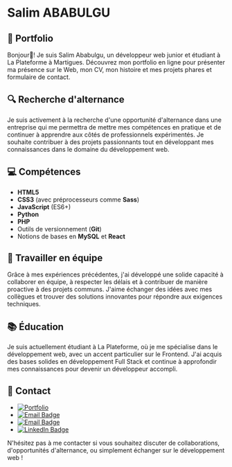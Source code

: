 # Salim ABABULGU

## 🚀 Portfolio

Bonjour👋! Je suis Salim Ababulgu, un développeur web junior et étudiant à La Plateforme à Martigues. Découvrez mon portfolio en ligne pour présenter ma présence sur le Web, mon CV, mon histoire et mes projets phares et formulaire de contact.

## 🔍 Recherche d'alternance

Je suis activement à la recherche d'une opportunité d'alternance dans une entreprise qui me permettra de mettre mes compétences en pratique et de continuer à apprendre aux côtés de professionnels expérimentés. Je souhaite contribuer à des projets passionnants tout en développant mes connaissances dans le domaine du développement web.

## 💻 Compétences

- **HTML5**
- **CSS3** (avec préprocesseurs comme **Sass**)
- **JavaScript** (ES6+)
- **Python**
- **PHP**
- Outils de versionnement (**Git**)
- Notions de bases en **MySQL** et **React**

## 🤝 Travailler en équipe

Grâce à mes expériences précédentes, j'ai développé une solide capacité à collaborer en équipe, à respecter les délais et à contribuer de manière proactive à des projets communs. J'aime échanger des idées avec mes collègues et trouver des solutions innovantes pour répondre aux exigences techniques.

## 📚 Éducation

Je suis actuellement étudiant à La Plateforme, où je me spécialise dans le développement web, avec un accent particulier sur le Frontend. J'ai acquis des bases solides en développement Full Stack et continue à approfondir mes connaissances pour devenir un développeur accompli.

## 📧 Contact

- [![Portfolio](https://img.shields.io/badge/my_portfolio-000?style=for-the-badge&logo=ko-fi&logoColor=white)](salim-ababulgu.fr)
- [![Email Badge](https://img.shields.io/badge/-Email-red)](mailto:votre_adresse_email)
- [![Email Badge](https://img.shields.io/badge/-Email-red)](mailto:votre_adresse_email)
- [![LinkedIn Badge](https://img.shields.io/badge/-LinkedIn-blue)](lien_vers_votre_linkedin)

N'hésitez pas à me contacter si vous souhaitez discuter de collaborations, d'opportunités d'alternance, ou simplement échanger sur le développement web !